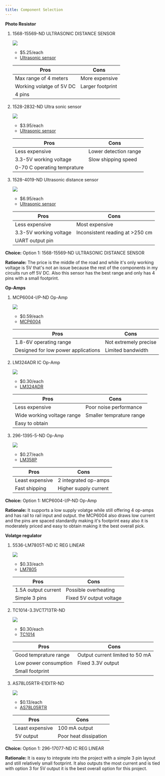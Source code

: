 ```yaml
---
title: Component Selection
---
```



**Photo Resistor**

1. 	1568-15569-ND ULTRASONIC DISTANCE SENSOR

    ![](image1.jpg)

    * $5.25/each
    * [Ultrasonic sensor](https://www.digikey.com/en/products/detail/sparkfun-electronics/15569/10384560?s=N4IgTCBcDaIMoFEByBaAjAVgwNgJwgF0BfIA)

    | Pros                                      | Cons                                                             |
    | ----------------------------------------- | ---------------------------------------------------------------- |
    | Max range of 4 meters                               | More expensive |
    | Working volatge of 5V DC                      | Larger footprint                                        |
    | 4 pins |

1. 	1528-2832-ND Ultra sonic sensor

    ![](image2.jpg)

    * $3.95/each
    * [Ultrasonic sensor](https://www.digikey.com/en/products/detail/adafruit-industries-llc/4007/9857020)

    | Pros                                                              | Cons                |
    | ----------------------------------------------------------------- | ------------------- |
    | Less expensive                                          | Lower detection range      |
    | 3.3-5V working voltage                                 | Slow shipping speed |
    | 0-70 C operating temprature |

1. 	1528-4019-ND Ultrasonic distance sensor

    ![](image3.jpg)

    * $6.95/each
    * [Ultrasonic sensor](https://www.digikey.com/en/products/detail/adafruit-industries-llc/4019/9808308)

    | Pros                                                              | Cons                |
    | ----------------------------------------------------------------- | ------------------- |
    | Less expensive                                          | Most expensive      |
    | 3.3-5V working voltage                                 | Inconsistent reading at >250 cm |
    | UART output pin |

**Choice:** Option 1: 1568-15569-ND ULTRASONIC DISTANCE SENSOR

**Rationale:** The price is the middle of the road and while it's only working voltage is 5V that's not an issue because the rest of the components in my circuits run off 5V DC. Also this sensor has the best range and only has 4 pins with a small footprint.

**Op-Amps**

1. 	MCP6004-I/P-ND Op-Amp

    ![](image4.webp)

    * $0.59/each
    * [MCP6004](https://www.digikey.com/en/products/detail/microchip-technology/MCP6004-I-P/523060?s=N4IgTCBcDaILIGEAKA2ADGgLAWgJIHolsA5AERAF0BfIA)

    | Pros                                      | Cons                                                             |
    | ----------------------------------------- | ---------------------------------------------------------------- |
    | 1.8-6V operating range                               | Not extremely precise |
    | Designed for low power applications                      | Limited bandwidth                                        |

1. 	LM324ADR IC Op-Amp

    ![](image5.webp)

    * $0.30/each
    * [LM324ADR](https://www.digikey.com/en/products/detail/texas-instruments/LM324ADR/381227)

    | Pros                                                              | Cons                |
    | ----------------------------------------------------------------- | ------------------- |
    | Less expensive                                          | Poor noise performance      |
    | Wide working voltage range                                 | Smaller temprature range |
    | Easy to obtain |

1. 	296-1395-5-ND Op-Amp

    ![](image6.webp)

    * $0.27/each
    * [LM358P](https://www.digikey.com/en/products/detail/texas-instruments/LM358P/277042)

    | Pros                                                              | Cons                |
    | ----------------------------------------------------------------- | ------------------- |
    | Least expensive                                          | 2 integrated op-amps      |
    | Fast shipping                                 | Higher supply current |

**Choice:** Option 1: MCP6004-I/P-ND Op-Amp

**Rationale:** It supports a low supply volatge while still offering 4 op-amps and has rail to rail input and output. the MCP6004 also draws low current and the pins are spaced standardly making it's footprint easy also it is moderately priced and easy to obtain making it the best overall pick.

**Volatge regulator**

1. 	5536-LM7805T-ND IC REG LINEAR

    ![](image7.webp)

    * $0.33/each
    * [LM7805](https://www.digikey.com/en/products/detail/taejin/LM7805T/22237260)

    | Pros                                      | Cons                                                             |
    | ----------------------------------------- | ---------------------------------------------------------------- |
    | 1.5A output current                               | Possible overheating |
    | Simple 3 pins                      | Fixed 5V output voltage                                        |

1. 	TC1014-3.3VCT713TR-ND

    ![](image8.webp)

    * $0.30/each
    * [TC1014](https://www.digikey.com/en/products/detail/microchip-technology/TC1014-3-3VCT713/443111)

    | Pros                                                              | Cons                |
    | ----------------------------------------------------------------- | ------------------- |
    | Good temprature range                                          | Output current limited to 50 mA      |
    | Low power consumption                                 | Fixed 3.3V output |
    | Small footprint |

1. 	AS78L05RTR-E1DITR-ND

    ![](image9.webp)

    * $0.13/each
    * [AS78L05RTR](https://www.digikey.com/en/products/detail/diodes-incorporated/AS78L05RTR-E1/4470943)

    | Pros                                                              | Cons                |
    | ----------------------------------------------------------------- | ------------------- |
    | Least expensive                                          | 100 mA output      |
    | 5V output                                 | Poor heat dissipation |

**Choice:** Option 1: 296-17077-ND IC REG LINEAR

**Rationale:** It is easy to integrate into the project with a simple 3 pin layout and still relatively small footprint. It also outputs the most current and is tied with option 3 for 5V output it is the best overall option for this project.